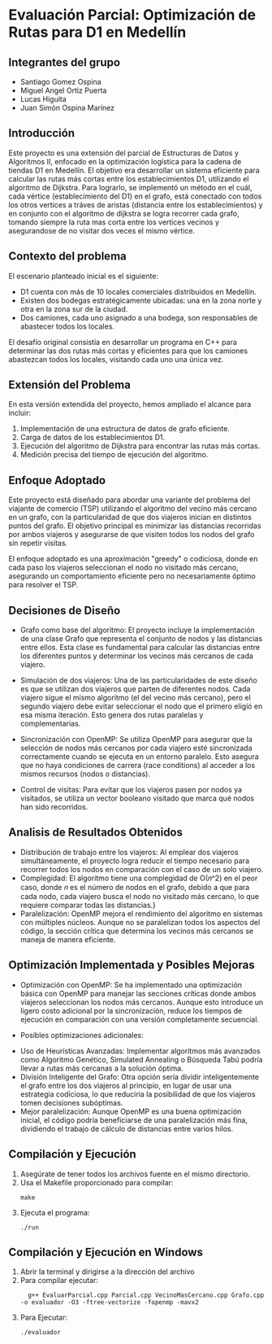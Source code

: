 # Evaluación Parcial: Optimización de Rutas para D1 en Medellín

## Integrantes del grupo
- Santiago Gomez Ospina
- Miguel Angel Ortiz Puerta
- Lucas Higuita
- Juan Simón Ospina Marínez
## Introducción

Este proyecto es una extensión del parcial de Estructuras de Datos y Algoritmos II, enfocado en la optimización logística para la cadena de tiendas D1 en Medellín. El objetivo era desarrollar un sistema eficiente para calcular las rutas más cortas entre los establecimientos D1, utilizando el algoritmo de Dijkstra. Para lograrlo, se implementó un método en el cuál, cada vértice (establecimiento del D1) en el grafo, está conectado con todos los otros vertices a tráves de aristas (distancia entre los establecimientos) y en conjunto con el algoritmo de dijkstra se logra recorrer cada grafo, tomando siempre la ruta mas corta entre los vertices vecinos y asegurandose de no visitar dos veces el mismo vértice.

## Contexto del problema

El escenario planteado inicial es el siguiente:

- D1 cuenta con más de 10 locales comerciales distribuidos en Medellín.
- Existen dos bodegas estratégicamente ubicadas: una en la zona norte y otra en la zona sur de la ciudad.
- Dos camiones, cada uno asignado a una bodega, son responsables de abastecer todos los locales.

El desafío original consistía en desarrollar un programa en C++ para determinar las dos rutas más cortas y eficientes para que los camiones abastezcan todos los locales, visitando cada uno una única vez.

## Extensión del Problema

En esta versión extendida del proyecto, hemos ampliado el alcance para incluir:

1. Implementación de una estructura de datos de grafo eficiente.
2. Carga de datos de los establecimientos D1.
3. Ejecución del algoritmo de Dijkstra para encontrar las rutas más cortas.
4. Medición precisa del tiempo de ejecución del algoritmo.

## Enfoque Adoptado
Este proyecto está diseñado para abordar una variante del problema del viajante de comercio (TSP) utilizando el algoritmo del vecino más cercano en un grafo, con la particularidad de que dos viajeros inician en distintos puntos del grafo. El objetivo principal es minimizar las distancias recorridas por ambos viajeros y asegurarse de que visiten todos los nodos del grafo sin repetir visitas.

El enfoque adoptado es una aproximación "greedy" o codiciosa, donde en cada paso los viajeros seleccionan el nodo no visitado más cercano, asegurando un comportamiento eficiente pero no necesariamente óptimo para resolver el TSP.

## Decisiones de Diseño
- Grafo como base del algoritmo: El proyecto incluye la implementación de una clase Grafo que representa el conjunto de nodos y las distancias entre ellos. Esta clase es fundamental para calcular las distancias entre los diferentes puntos y determinar los vecinos más cercanos de cada viajero.

- Simulación de dos viajeros: Una de las particularidades de este diseño es que se utilizan dos viajeros que parten de diferentes nodos. Cada viajero sigue el mismo algoritmo (el del vecino más cercano), pero el segundo viajero debe evitar seleccionar el nodo que el primero eligió en esa misma iteración. Esto genera dos rutas paralelas y complementarias.

- Sincronización con OpenMP: Se utiliza OpenMP para asegurar que la selección de nodos más cercanos por cada viajero esté sincronizada correctamente cuando se ejecuta en un entorno paralelo. Esto asegura que no haya condiciones de carrera (race conditions) al acceder a los mismos recursos (nodos o distancias).

- Control de visitas: Para evitar que los viajeros pasen por nodos ya visitados, se utiliza un vector booleano visitado que marca qué nodos han sido recorridos.

## Analisis de Resultados Obtenidos

- Distribución de trabajo entre los viajeros: Al emplear dos viajeros simultáneamente, el proyecto logra reducir el tiempo necesario para recorrer todos los nodos en comparación con el caso de un solo viajero.
- Complegidad: El algoritmo tiene una complegidad de O(𝑛^2) en el peor caso, donde 𝑛 es el número de nodos en el grafo, debido a que para cada nodo, cada viajero busca el nodo no visitado más cercano, lo que requiere comparar todas las distancias.}
- Paralelización: OpenMP mejora el rendimiento del algoritmo en sistemas con múltiples núcleos. Aunque no se paralelizan todos los aspectos del código, la sección crítica que determina los vecinos más cercanos se maneja de manera eficiente.

## Optimización Implementada y Posibles Mejoras
* Optimización con OpenMP: Se ha implementado una optimización básica con OpenMP para manejar las secciones críticas donde ambos viajeros seleccionan los nodos más cercanos. Aunque esto introduce un ligero costo adicional por la sincronización, reduce los tiempos de ejecución en comparación con una versión completamente secuencial.

* Posibles optimizaciones adicionales:

- Uso de Heurísticas Avanzadas: Implementar algoritmos más avanzados como Algoritmo Genético, Simulated Annealing o Búsqueda Tabú podría llevar a rutas más cercanas a la solución óptima.
- División Inteligente del Grafo: Otra opción sería dividir inteligentemente el grafo entre los dos viajeros al principio, en lugar de usar una estrategia codiciosa, lo que reduciría la posibilidad de que los viajeros tomen decisiones subóptimas.
- Mejor paralelización: Aunque OpenMP es una buena optimización inicial, el código podría beneficiarse de una paralelización más fina, dividiendo el trabajo de cálculo de distancias entre varios hilos.

## Compilación y Ejecución

1. Asegúrate de tener todos los archivos fuente en el mismo directorio.
2. Usa el Makefile proporcionado para compilar:
   ```
   make
   ```
3. Ejecuta el programa:
   ```
   ./run
   ```
## Compilación y Ejecución en Windows

1. Abrir la terminal y dirigirse a la dirección del archivo
2. Para compilar ejecutar:
   ```
     g++ EvaluarParcial.cpp Parcial.cpp VecinoMasCercano.cpp Grafo.cpp -o evaluador -O3 -ftree-vectorize -fopenmp -mavx2
3. Para Ejecutar:
   ```
   ./evaluador


